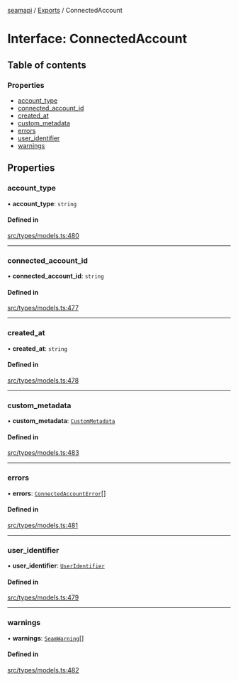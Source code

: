 [seamapi](../README.md) / [Exports](../modules.md) / ConnectedAccount

# Interface: ConnectedAccount

## Table of contents

### Properties

- [account\_type](ConnectedAccount.md#account_type)
- [connected\_account\_id](ConnectedAccount.md#connected_account_id)
- [created\_at](ConnectedAccount.md#created_at)
- [custom\_metadata](ConnectedAccount.md#custom_metadata)
- [errors](ConnectedAccount.md#errors)
- [user\_identifier](ConnectedAccount.md#user_identifier)
- [warnings](ConnectedAccount.md#warnings)

## Properties

### account\_type

• **account\_type**: `string`

#### Defined in

[src/types/models.ts:480](https://github.com/seamapi/javascript/blob/main/src/types/models.ts#L480)

___

### connected\_account\_id

• **connected\_account\_id**: `string`

#### Defined in

[src/types/models.ts:477](https://github.com/seamapi/javascript/blob/main/src/types/models.ts#L477)

___

### created\_at

• **created\_at**: `string`

#### Defined in

[src/types/models.ts:478](https://github.com/seamapi/javascript/blob/main/src/types/models.ts#L478)

___

### custom\_metadata

• **custom\_metadata**: [`CustomMetadata`](../modules.md#custommetadata)

#### Defined in

[src/types/models.ts:483](https://github.com/seamapi/javascript/blob/main/src/types/models.ts#L483)

___

### errors

• **errors**: [`ConnectedAccountError`](ConnectedAccountError.md)[]

#### Defined in

[src/types/models.ts:481](https://github.com/seamapi/javascript/blob/main/src/types/models.ts#L481)

___

### user\_identifier

• **user\_identifier**: [`UserIdentifier`](UserIdentifier.md)

#### Defined in

[src/types/models.ts:479](https://github.com/seamapi/javascript/blob/main/src/types/models.ts#L479)

___

### warnings

• **warnings**: [`SeamWarning`](SeamWarning.md)[]

#### Defined in

[src/types/models.ts:482](https://github.com/seamapi/javascript/blob/main/src/types/models.ts#L482)
